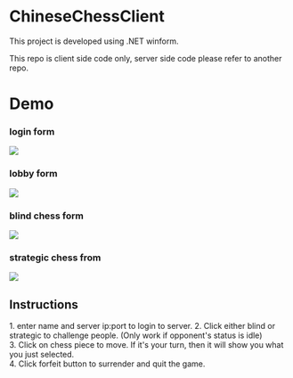 # ChineseChessClient
<p>This project is developed using .NET winform. </p>
<p>This repo is client side code only, server side code please refer to another repo.</p>

<h1>Demo</h1>

<div> 
  <h3>login form</h3>
  <img src="https://i.imgur.com/EyaJFOa.png">
</div>

<div> 
  <h3>lobby form</h3>
  <img src="https://i.imgur.com/yBXWJLt.png">
</div>

<div> 
  <h3>blind chess form</h3>
  <img src="https://i.imgur.com/A8QObVx.png">
</div>

<div> 
  <h3>strategic chess from</h3>
  <img src="https://i.imgur.com/ApLSzgx.png">
</div>

<h2>Instructions</h2>
<p>
1. enter name and server ip:port to login to server.
2. Click either blind or strategic to challenge people. (Only work if opponent's status is idle) <br/>
3. Click on chess piece to move. If it's your turn, then it will show you what you just selected. <br/>
4. Click forfeit button to surrender and quit the game.
</p>
